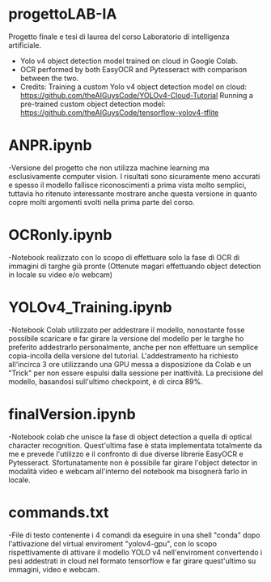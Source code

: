 # progettoLAB-IA
Progetto finale e tesi di laurea del corso Laboratorio di intelligenza artificiale.

- Yolo v4 object detection model trained on cloud in Google Colab.
- OCR performed by both EasyOCR and Pytesseract with comparison between the two.
- Credits:
    Training a custom Yolo v4 object detection model on cloud: https://github.com/theAIGuysCode/YOLOv4-Cloud-Tutorial
    Running a pre-trained custom object detection model: https://github.com/theAIGuysCode/tensorflow-yolov4-tflite

# ANPR.ipynb
-Versione del progetto che non utilizza machine learning ma esclusivamente computer vision. I risultati sono sicuramente meno accurati e spesso il modello fallisce riconoscimenti a prima vista molto semplici, tuttavia ho ritenuto interessante mostrare anche questa versione in quanto copre molti argomenti svolti nella prima parte del corso.

# OCRonly.ipynb
-Notebook realizzato con lo scopo di effettuare solo la fase di OCR di immagini di targhe già pronte (Ottenute magari effettuando object detection in locale su video e/o webcam)

# YOLOv4_Training.ipynb
-Notebook Colab utilizzato per addestrare il modello, nonostante fosse possibile scaricare e far girare la versione del modello per le targhe ho preferito addestrarlo personalmente, anche per non effettuare un semplice copia-incolla della versione del tutorial. L'addestramento ha richiesto all'incirca 3 ore utilizzando una GPU messa a disposizione da Colab e un "Trick" per non essere espulsi dalla sessione per inattività. La precisione del modello, basandosi sull'ultimo checkpoint, è di circa 89%.

# finalVersion.ipynb
-Notebook colab che unisce la fase di object detection a quella di optical character recognition. Quest'ultima fase è stata implementata totalmente da me e prevede l'utilizzo e il confronto di due diverse librerie EasyOCR e Pytesseract. Sfortunatamente non è possibile far girare l'object detector in modalità video e webcam all'interno del notebook ma bisognerà farlo in locale.

# commands.txt
-File di testo contenente i 4 comandi da eseguire in una shell "conda" dopo l'attivazione del virtual enviroment "yolov4-gpu", con lo scopo rispettivamente di attivare il modello YOLO v4 nell'enviroment convertendo i pesi addestrati in cloud nel formato tensorflow e far girare quest'ultimo su immagini, video e webcam.

